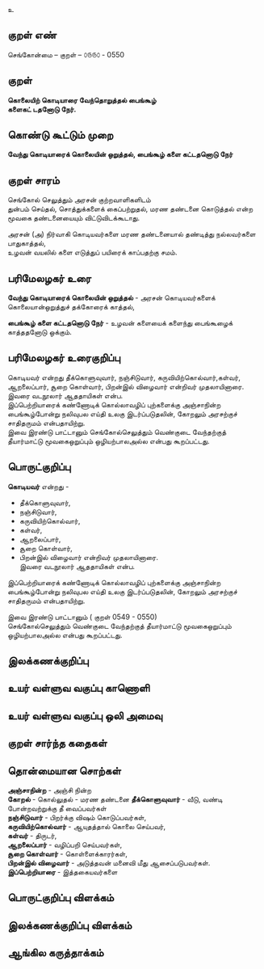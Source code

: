 உ

## குறள் எண் 

செங்கோன்மை  – குறள் – ௦௫௫௦ - 0550  

## குறள் 

**கொலையிற் கொடியாரை வேந்தொறுத்தல் பைங்கூழ்  
களைகட் டதனோடு நேர்.**  

## கொண்டு கூட்டும் முறை

**வேந்து கொடியாரைக் கொலையின் ஒறுத்தல், பைங்கூழ் களை கட்டதனொடு நேர்**

## குறள் சாரம் 

செங்கோல் செலுத்தும் அரசன் குற்றவாளிகளிடம்   
துன்பம் செய்தல், சொத்துக்களைக் கைப்பற்றுதல், மரண தண்டனை கொடுத்தல் என்ற மூவகை தண்டனையையும் விட்டுவிடக்கூடாது.  

அரசன் (அ) நிர்வாகி கொடியவர்களை மரண தண்டனையால் தண்டித்து நல்லவர்களை பாதுகாத்தல்,  
உழவன் வயலில் களை எடுத்துப் பயிரைக் காப்பதற்கு சமம்.  

## பரிமேலழகர் உரை

**வேந்து கொடியாரைக் கொலையின் ஒறுத்தல்** - அரசன் கொடியவர்களைக் கொலையான்ஒறுத்துச் தக்கோரைக் காத்தல்,  

**பைங்கூழ் களை கட்டதனொடு நேர்** - உழவன் களையைக் களைந்து பைங்கூழைக் காத்ததனோடு ஒக்கும். 

## பரிமேலழகர் உரைகுறிப்பு   

கொடியவர் என்றது தீக்கொளுவுவார், நஞ்சிடுவார், கருவியிற்கொல்வார்,கள்வர், ஆறலைப்பார், சூறை கொள்வார், பிறன்இல் விழைவார் என்றிவர் முதலாயினாரை.  
இவரை வடநூலார் ஆததாயிகள் என்ப.  
இப்பெற்றியாரைக் கண்ணோடிக் கொல்லாவழிப் புற்களைக்கு அஞ்சாநின்ற பைங்கூழ்போன்று நலிவுபல எய்தி உலகு இடர்ப்படுதலின், கோறலும் அரசற்குச் சாதிதருமம் என்பதாயிற்று.  
இவை இரண்டு பாட்டானும் செங்கோல்செலுத்தும் வெண்குடை வேந்தற்குத் தீயார்மாட்டு மூவகைஒறுப்பும் ஒழியற்பாலஅல்ல என்பது கூறப்பட்டது.    

## பொருட்குறிப்பு 

**கொடியவர்** என்றது -   
* தீக்கொளுவுவார்,  
* நஞ்சிடுவார்,  
* கருவியிற்கொல்வார்,  
* கள்வர்,  
* ஆறலைப்பார்,  
* சூறை கொள்வார்,  
* பிறன்இல் விழைவார் என்றிவர் முதலாயினாரை.  
இவரை வடநூலார் ஆததாயிகள் என்ப.    

இப்பெற்றியாரைக் கண்ணோடிக் கொல்லாவழிப் புற்களைக்கு அஞ்சாநின்ற பைங்கூழ்போன்று நலிவுபல எய்தி உலகு இடர்ப்படுதலின், கோறலும் அரசற்குச் சாதிதருமம் என்பதாயிற்று.  

இவை இரண்டு பாட்டானும் ( குறள் 0549 - 0550)  
செங்கோல்செலுத்தும் வெண்குடை வேந்தற்குத் தீயார்மாட்டு மூவகைஒறுப்பும் ஒழியற்பாலஅல்ல என்பது கூறப்பட்டது.     

## இலக்கணக்குறிப்பு  


## உயர் வள்ளுவ வகுப்பு காணொளி


## உயர் வள்ளுவ வகுப்பு ஒலி அமைவு 

 
## குறள் சார்ந்த கதைகள் 


## தொன்மையான சொற்கள்

**அஞ்சாநின்ற** - அஞ்சி நின்ற   
**கோறல்** - கொல்லுதல் - மரண தண்டனை 
**தீக்கொளுவுவார்** -  வீடு, வண்டி போன்றவற்றுக்கு தீ வைப்பவர்கள்   
**நஞ்சிடுவார்** - பிறர்க்கு விஷம் கொடுப்பவர்கள்,  
**கருவியிற்கொல்வார்** - ஆயுதத்தால் கொலை செய்பவர்,  
**கள்வர்** - திருடர்,  
**ஆறலைப்பார்** - வழிப்பறி செய்பவர்கள்,  
**சூறை கொள்வார்** - கொள்ளைக்காரர்கள்,  
**பிறன்இல் விழைவார்** - அடுத்தவன் மனைவி மீது ஆசைப்படுபவர்கள்.    
**இப்பெற்றியாரை** - இத்தகையவர்களை   

## பொருட்குறிப்பு விளக்கம்


## இலக்கணக்குறிப்பு விளக்கம்


## ஆங்கில கருத்தாக்கம் 


